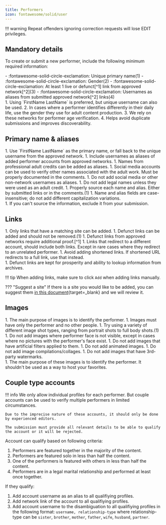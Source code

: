 ```yaml
---
title: Performers
icon: fontawesome/solid/user
---
```


!!! warning
    Repeat offenders ignoring correction requests will lose EDIT privileges.

## Mandatory details

To create or submit a new performer, include the following minimum required information:

<div class="annotate" markdown>
- :fontawesome-solid-circle-exclamation: Unique primary name(1)
- :fontawesome-solid-circle-exclamation: Gender(2)
- :fontawesome-solid-circle-exclamation: At least 1 live or defunct[^1] link from approved network[^2](3)
- :fontawesome-solid-circle-exclamation: Usernames as aliases from submitted approved network[^2] links(4)
</div>
1.  Using `FirstName LastName` is preferred, but unique username can also be used.
2.  In cases where a performer identifies differently in their daily life, use the gender they use for adult content production.
3.  We rely on these networks for performer age verification. 
4.  Helps avoid duplicate submissions and improves discoverability. 

## Primary name & aliases

<div class="annotate" markdown>
1. Use `FirstName LastName` as the primary name, or fall back to the unique username from the approved network.
1. Include usernames as aliases of added performer accounts from approved networks.
1. Names from professional adult credits can be added as aliases.
1. Social media accounts can be used to verify other names associated with the adult work. Must be properly documented in the comments.
1. Do not add social media or other non-network usernames as aliases.
1. Do not add legal names unless they were used as an adult credit.
1. Properly source each name and alias. Either by submitted links or in the comments.(1)
1. Name and alias fields are case-insensitive; do not add different capitalization variations.
</div>
1.  If you can't source the information, exclude it from your submission.

## Links

<div class="annotate" markdown>
1. Only links that have a matching site can be added.
1. Defunct links can be added and should not be removed.(1)
1. Defunct links from approved networks require additional proof.[^1] 
1. Links that redirect to a different account, should include both links. Except in rare cases where they redirect to an unrelated performer.
1. Avoid adding shortened links. If shortened URL redirects to a full link, use that instead.
</div>
1.  Defunct links are kept for prosperity and ability to lookup information from archives.

!!! tip
    When adding links, make sure to click `Add` when adding links manually. 

??? "Suggest a site"
    If there is a site you would like to be added, you can suggest them [in this document](https://cryptpad.fr/sheet/#/2/sheet/edit/6DWaSIONfZN4Ty0S2+nEpT6q/){target=_blank} and we will review it.
         
## Images

<div class="annotate" markdown>
1. The main purpose of images is to identify the performer.
1. Images must have only the performer and no other people.
1. Try using a variety of different image shot types, ranging from portrait shots to full body shots.(1) 
1. Do not add images where performer face is not visible, except in cases where no pictures with the performer's face exist. 
1. Do not add images that have artificial filters applied to them.
1. Do not add animated images.
1. Do not add image compilations/collages.
1. Do not add images that have 3rd-party watermarks.
</div>
1.  The main purpose of these images is to identify the performer. It shouldn't be used as a way to host your favorites.

## Couple type accounts

<div class="annotate" markdown>

!!! info 
    We only allow individual profiles for each performer. But couple accounts can be used to verify multiple performers in limited circumstances.

    Due to the imprecise nature of these accounts, it should only be done by experienced editors.

    The submission must provide all relevant details to be able to qualify the account or it will be rejected.

Account can qualify based on following criteria:

1. Performers are featured together in the majority of the content.
1. Performers are featured solo in less than half the content.
1. One of the performers is featured with others in less than half the content.
1. Performers are in a legal marital relationship and performed at least once together.

If they qualify:

1. Add account username as an alias to all qualifiying profiles.
1. Add network link of the account to all qualifiying profiles.
1. Add account username to the disambiguation to all qualifiying profiles in the following format: `username, relationship-type` where relationship-type can be `sister`, `brother`, `mother`, `father`, `wife`, `husband`, `partner`.
</div>

[^1]: Defunct links can be added, but they require additional proof. Such proof can be a screenshot of watermarked content, social media link to a post or profile where the performer themselves promoting their account or a working archived copies of their account page (e.g. archive.org).
[^2]: See [Networks](/networks) for a list of approved networks. 
